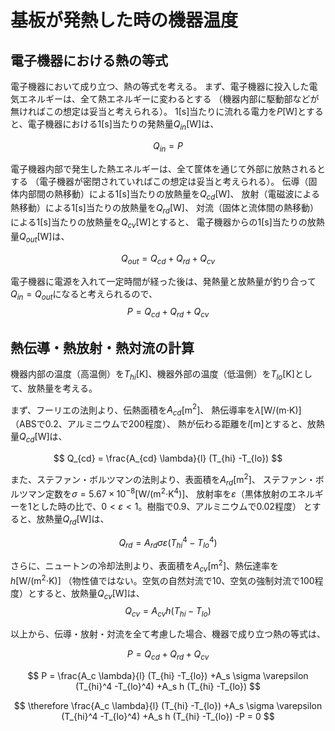 # 基板が発熱した時の機器温度

## 電子機器における熱の等式

電子機器において成り立つ、熱の等式を考える。
まず、電子機器に投入した電気エネルギーは、全て熱エネルギーに変わるとする
（機器内部に駆動部などが無ければこの想定は妥当と考えられる）。
1[s]当たりに流れる電力を$P$[W]とすると、電子機器における1[s]当たりの発熱量$Q_{in}$[W]は、

$$ Q_{in} = P $$

電子機器内部で発生した熱エネルギーは、全て筐体を通じて外部に放熱されるとする
（電子機器が密閉されていればこの想定は妥当と考えられる）。
伝導（固体内部間の熱移動）による1[s]当たりの放熱量を$Q_{cd}$[W]、
放射（電磁波による熱移動）による1[s]当たりの放熱量を$Q_{rd}$[W]、
対流（固体と流体間の熱移動）による1[s]当たりの放熱量を$Q_{cv}$[W]とすると、
電子機器からの1[s]当たりの放熱量$Q_{out}$[W]は、

$$ Q_{out} = Q_{cd} +Q_{rd} +Q_{cv} $$

電子機器に電源を入れて一定時間が経った後は、発熱量と放熱量が釣り合って
$Q_{in} = Q_{out}$になると考えられるので、
$$ P = Q_{cd} +Q_{rd} +Q_{cv} $$


## 熱伝導・熱放射・熱対流の計算

機器内部の温度（高温側）を$T_{hi}$[K]、機器外部の温度（低温側）を$T_{lo}$[K]として、放熱量を考える。

まず、フーリエの法則より、伝熱面積を$A_{cd}$[m$^2$]、
熱伝導率を$\lambda$[W/(m$\cdot$K)]（ABSで0.2、アルミニウムで200程度）、
熱が伝わる距離を$l$[m]とすると、放熱量$Q_{cd}$[W]は、

$$ Q_{cd} = \frac{A_{cd} \lambda}{l} (T_{hi} -T_{lo}) $$

また、ステファン・ボルツマンの法則より、表面積を$A_{rd}$[m$^2$]、
ステファン・ボルツマン定数を$\sigma=5.67 \times 10^{-8}$[W/(m$^2 \cdot$K$^4$)]、
放射率を$\varepsilon$（黒体放射のエネルギーを1とした時の比で、$0<\varepsilon<1$。樹脂で0.9、アルミニウムで0.02程度）
とすると、放熱量$Q_{rd}$[W]は、

$$ Q_{rd} = A_{rd} \sigma \varepsilon (T_{hi}^4 -T_{lo}^4) $$

さらに、ニュートンの冷却法則より、表面積を$A_{cv}$[m$^2$]、熱伝達率を$h$[W/(m$^2 \cdot$K)]
（物性値ではない。空気の自然対流で10、空気の強制対流で100程度）とすると、放熱量$Q_{cv}$[W]は、
$$ Q_{cv} = A_{cv} h (T_{hi} -T_{lo}) $$

以上から、伝導・放射・対流を全て考慮した場合、機器で成り立つ熱の等式は、

$$ P = Q_{cd} +Q_{rd} +Q_{cv} $$

$$ P = \frac{A_c \lambda}{l} (T_{hi} -T_{lo}) +A_s \sigma \varepsilon (T_{hi}^4 -T_{lo}^4) +A_s h (T_{hi} -T_{lo}) $$

$$ \therefore \frac{A_c \lambda}{l} (T_{hi} -T_{lo}) +A_s \sigma \varepsilon (T_{hi}^4 -T_{lo}^4) +A_s h (T_{hi} -T_{lo}) -P = 0 $$

